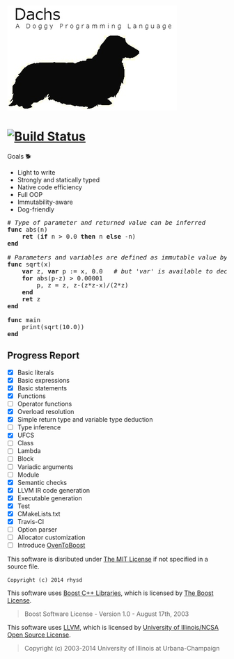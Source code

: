 ![Dachs Programming Language](misc/dachs-logo.jpg)

[![Build Status](https://travis-ci.org/rhysd/Dachs.svg?branch=master)](https://travis-ci.org/rhysd/Dachs)
=========================================================================================================

Goals :dog2:
- Light to write
- Strongly and statically typed
- Native code efficiency
- Full OOP
- Immutability-aware
- Dog-friendly

<pre>
<i># Type of parameter and returned value can be inferred</i>
<b>func</b> abs(n)
    <b>ret</b> (<b>if</b> n > 0.0 <b>then</b> n <b>else</b> -n)
<b>end</b>

<i># Parameters and variables are defined as immutable value by default</i>
<b>func</b> sqrt(x)
    <b>var</b> z, <b>var</b> p := x, 0.0   <i># but 'var' is available to declare a mutable variable</i>
    <b>for</b> abs(p-z) > 0.00001
        p, z = z, z-(z*z-x)/(2*z)
    <b>end</b>
    <b>ret</b> z
<b>end</b>

<b>func</b> main
    print(sqrt(10.0))
<b>end</b>
</pre>

<!--
# Type of parameter and returned value can be inferred
func abs(n)
    ret (if n > 0.0 then n else -n)
end

# Parameters and variables are defined as immutable value by default
func sqrt(x)
    var z, p := x, 0.0   # but 'var' is available to declare a mutable variable
    for abs(p-z) > 0.00001
        p, z = z, z-(z*z-x)/(2*z)
    end
    ret z
end

func main
    print(sqrt(10.0))
end
-->

## Progress Report

- [x] Basic literals
- [x] Basic expressions
- [x] Basic statements
- [x] Functions
- [ ] Operator functions
- [x] Overload resolution
- [x] Simple return type and variable type deduction
- [ ] Type inference
- [x] UFCS
- [ ] Class
- [ ] Lambda
- [ ] Block
- [ ] Variadic arguments
- [ ] Module
- [x] Semantic checks
- [x] LLVM IR code generation
- [x] Executable generation
- [x] Test
- [x] CMakeLists.txt
- [x] Travis-CI
- [ ] Option parser
- [ ] Allocator customization
- [ ] Introduce [OvenToBoost](https://github.com/faithandbrave/OvenToBoost)

This software is disributed under [The MIT License](http://opensource.org/licenses/MIT) if not specified in a source file.

    Copyright (c) 2014 rhysd

This software uses [Boost C++ Libraries](http://www.boost.org/), which is licensed by [The Boost License](http://www.boost.org/users/license.html).

> Boost Software License - Version 1.0 - August 17th, 2003

This software uses [LLVM](http://llvm.org/), which is licensed by [University of Illinois/NCSA Open Source License](http://opensource.org/licenses/UoI-NCSA.php).

> Copyright (c) 2003-2014 University of Illinois at Urbana-Champaign
